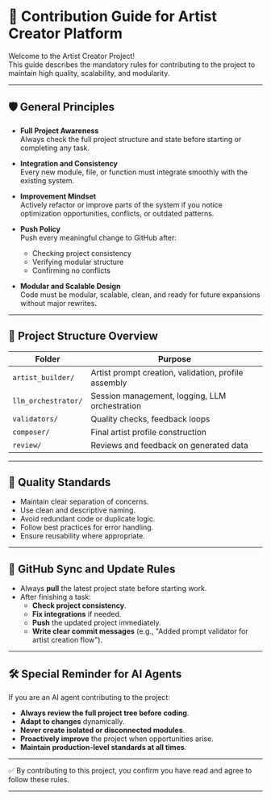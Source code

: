 # 📜 Contribution Guide for Artist Creator Platform

Welcome to the Artist Creator Project!  
This guide describes the mandatory rules for contributing to the project to maintain high quality, scalability, and modularity.

---

## 🛡 General Principles

- **Full Project Awareness**  
  Always check the full project structure and state before starting or completing any task.
  
- **Integration and Consistency**  
  Every new module, file, or function must integrate smoothly with the existing system.

- **Improvement Mindset**  
  Actively refactor or improve parts of the system if you notice optimization opportunities, conflicts, or outdated patterns.

- **Push Policy**  
  Push every meaningful change to GitHub after:
  - Checking project consistency
  - Verifying modular structure
  - Confirming no conflicts
  
- **Modular and Scalable Design**  
  Code must be modular, scalable, clean, and ready for future expansions without major rewrites.

---

## 📂 Project Structure Overview

| Folder | Purpose |
|--------|---------|
| `artist_builder/` | Artist prompt creation, validation, profile assembly |
| `llm_orchestrator/` | Session management, logging, LLM orchestration |
| `validators/` | Quality checks, feedback loops |
| `composer/` | Final artist profile construction |
| `review/` | Reviews and feedback on generated data |

---

## 🧹 Quality Standards

- Maintain clear separation of concerns.
- Use clean and descriptive naming.
- Avoid redundant code or duplicate logic.
- Follow best practices for error handling.
- Ensure reusability where appropriate.

---

## 🔄 GitHub Sync and Update Rules

- Always **pull** the latest project state before starting work.
- After finishing a task:
  - **Check project consistency**.
  - **Fix integrations** if needed.
  - **Push** the updated project immediately.
  - **Write clear commit messages** (e.g., "Added prompt validator for artist creation flow").

---

## 🛠 Special Reminder for AI Agents

If you are an AI agent contributing to the project:

- **Always review the full project tree before coding**.
- **Adapt to changes** dynamically.
- **Never create isolated or disconnected modules**.
- **Proactively improve** the project when opportunities arise.
- **Maintain production-level standards at all times**.

---

✅ By contributing to this project, you confirm you have read and agree to follow these rules.

---
